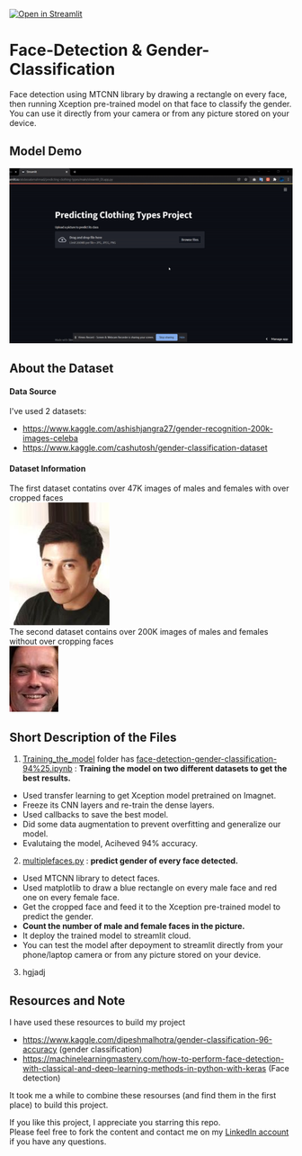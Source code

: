 [![Open in Streamlit](https://static.streamlit.io/badges/streamlit_badge_black_white.svg)](https://share.streamlit.io/abdassalamahmad/gender-classification/main/multiplefaces.py)

# Face-Detection & Gender-Classification
Face detection using MTCNN library by drawing a rectangle on every face, <br> then running Xception pre-trained model on that face to classify the gender.<br>
You can use it directly from your camera or from any picture stored on your device.

## Model Demo
![Model Demo](https://github.com/AbdassalamAhmad/Predicting-Clothing-Types/blob/main/predicting-clothing-types.gif)

## About the Dataset
#### Data Source
I've used 2 datasets:
* https://www.kaggle.com/ashishjangra27/gender-recognition-200k-images-celeba
* https://www.kaggle.com/cashutosh/gender-classification-dataset

#### Dataset Information
The first dataset contatins over 47K images of males and females with over cropped faces<br>
![1st dataset example](https://github.com/AbdassalamAhmad/Gender-Classification/blob/main/Dataset_examples/1st.jpg)<br>
The second dataset contains over 200K images of males and females without over cropping faces<br>
![2nd dataset example](https://github.com/AbdassalamAhmad/Gender-Classification/blob/main/Dataset_examples/2nd.jpg)<br>


## Short Description of the Files
1. [Training_the_model](https://github.com/AbdassalamAhmad/Gender-Classification/tree/main/Training_the_model) folder has
 [face-detection-gender-classification-94%25.ipynb](https://github.com/AbdassalamAhmad/Gender-Classification/blob/main/Training_the_model/face-detection-gender-classification-94%25.ipynb) : **Training the model on two different datasets to get the best results.**
* Used transfer learning to get Xception model pretrained on Imagnet.
* Freeze its CNN layers and re-train the dense layers.
* Used callbacks to save the best model.
* Did some data augmentation to prevent overfitting and generalize our model.
* Evalutaing the model, Aciheved 94% accuracy.


2. [multiplefaces.py](https://github.com/AbdassalamAhmad/Gender-Classification/blob/main/multiplefaces.py) : **predict gender of every face detected.**
* Used MTCNN library to detect faces.
* Used matplotlib to draw a blue rectangle on every male face and red one on every female face.
* Get the cropped face and feed it to the Xception pre-trained model to predict the gender.
* **Count the number of male and female faces in the picture.**
* It deploy the trained model to streamlit cloud.
* You can test the model after depoyment to streamlit directly from your phone/laptop camera or from any picture stored on your device. 

3. hgjadj














## Resources and Note
I have used these resources to build my project
* https://www.kaggle.com/dipeshmalhotra/gender-classification-96-accuracy (gender classification)
* https://machinelearningmastery.com/how-to-perform-face-detection-with-classical-and-deep-learning-methods-in-python-with-keras (Face detection)

It took me a while to combine these resourses (and find them in the first place) to build this project.<br>

If you like this project, I appreciate you starring this repo.<br>
Please feel free to fork the content and contact me on my [LinkedIn account](https://www.linkedin.com/in/abdassalam-ahmad/) if you have any questions.
